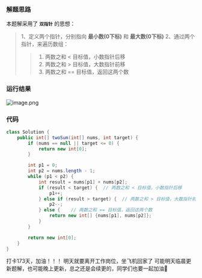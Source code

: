 ### 解题思路
本题解采用了 **`双指针`** 的思想：
> 1、定义两个指针，分别指向 **最小数(0下标)** 和 **最大数(0下标)**
> 2、通过两个指针，来遍历数组：
>> 1. 两数之和 < 目标值，小数指针后移
>> 2. 两数之和 > 目标值，大数指针前移
>> 3. 两数之和 == 目标值，返回这两个数

### 运行结果
![image.png](https://pic.leetcode-cn.com/1614049358-eaEBGR-image.png)

### 代码

```java
class Solution {
    public int[] twoSum(int[] nums, int target) {
        if (nums == null || target <= 0) {
            return new int[0];
        }

        int p1 = 0;
        int p2 = nums.length - 1;
        while (p1 < p2) {
            int result = nums[p1] + nums[p2];
            if (result < target) {  // 两数之和 < 目标值，小数指针后移
                p1++;
            } else if (result > target) {  // 两数之和 > 目标值，大数指针前移
                p2--;
            } else {    // 两数之和 == 目标值，返回这两个数
                return new int[] {nums[p1], nums[p2]};
            }
        }

        return new int[0];
    }
}
```
打卡173天，加油！！！
明天就要离开工作岗位，坐飞机回家了
可能明天临晨更新题解，也可能晚上更新，总之还是会续更的，同学们也要一起加油🦆